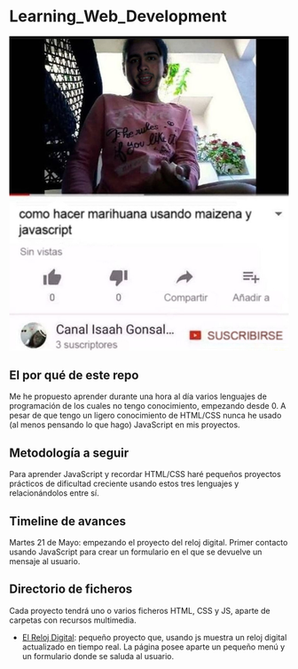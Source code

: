 # Learning_Web_Development

![maicenayjs](Reloj_Digital/img/marihuanayjs.jpg)

## El por qué de este repo  

Me he propuesto aprender durante una hora al día varios lenguajes de programación de los cuales no tengo conocimiento, empezando desde 0. A pesar de que tengo un ligero conocimiento de HTML/CSS nunca he usado (al menos pensando lo que hago) JavaScript en mis proyectos.

## Metodología a seguir 

Para aprender JavaScript y recordar HTML/CSS haré pequeños proyectos prácticos de dificultad creciente usando estos tres lenguajes y relacionándolos entre sí.

## Timeline de avances

Martes 21 de Mayo: empezando el proyecto del reloj digital. Primer contacto usando JavaScript para crear un formulario en el que se devuelve un mensaje al usuario.

## Directorio de ficheros

Cada proyecto tendrá uno o varios ficheros HTML, CSS y JS, aparte de carpetas con recursos multimedia.

- [El Reloj Digital](Reloj_Digital): pequeño proyecto que, usando js muestra un reloj digital actualizado en tiempo real. La página posee aparte un pequeño menú y un formulario donde se saluda al usuario.
